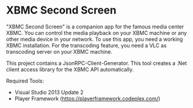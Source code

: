 XBMC Second Screen
==========
"XBMC Second Screen" is a companion app for the famous media center XBMC. You can control the media playback on your XBMC machine or any other media device in your network.
To use this app, you need a working XBMC installation. For the transcoding feature, you need a VLC as transcoding server on your XBMC machine.

This project contains a JsonRPC-Client-Generator. This tool creates a .Net client access library for the XBMC API automatically.

Required Tools:
* Visual Studio 2013 Update 2
* Player Framework (https://playerframework.codeplex.com/)
